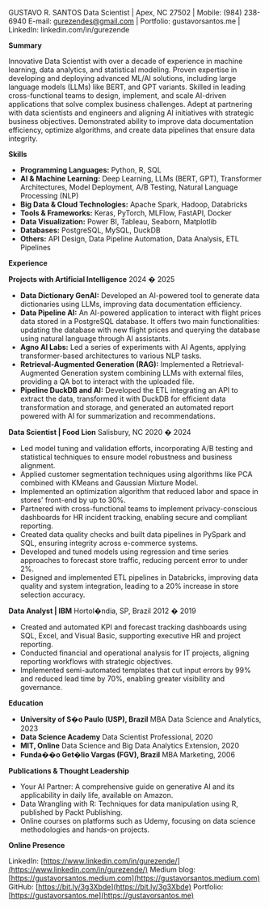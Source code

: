 GUSTAVO R. SANTOS
Data Scientist | Apex, NC 27502 | Mobile: (984) 238-6940
E-mail: gurezendes@gmail.com | Portfolio: gustavorsantos.me | LinkedIn: linkedin.com/in/gurezende 

**Summary**

Innovative Data Scientist with over a decade of experience in machine learning, data analytics, and statistical modeling. Proven expertise in developing and deploying advanced ML/AI solutions, including large language models (LLMs) like BERT, and GPT variants. Skilled in leading cross-functional teams to design, implement, and scale AI-driven applications that solve complex business challenges. Adept at partnering with data scientists and engineers and aligning AI initiatives with strategic business objectives. Demonstrated ability to improve data documentation efficiency, optimize algorithms, and create data pipelines that ensure data integrity.

**Skills**

*   **Programming Languages:** Python, R, SQL
*   **AI & Machine Learning:** Deep Learning, LLMs (BERT, GPT), Transformer Architectures, Model Deployment, A/B Testing, Natural Language Processing (NLP)
*   **Big Data & Cloud Technologies:** Apache Spark, Hadoop, Databricks
*   **Tools & Frameworks:** Keras, PyTorch, MLFlow, FastAPI, Docker
*   **Data Visualization:** Power BI, Tableau, Seaborn, Matplotlib
*   **Databases:** PostgreSQL, MySQL, DuckDB
*   **Others:** API Design, Data Pipeline Automation, Data Analysis, ETL Pipelines

**Experience**

**Projects with Artificial Intelligence** 2024 � 2025

*   **Data Dictionary GenAI:** Developed an AI-powered tool to generate data dictionaries using LLMs, improving data documentation efficiency.
*   **Data Pipeline AI:** An AI-powered application to interact with flight prices data stored in a PostgreSQL database. It offers two main functionalities: updating the database with new flight prices and querying the database using natural language through AI assistants.
*   **Agno AI Labs:** Led a series of experiments with AI Agents, applying transformer-based architectures to various NLP tasks.
*   **Retrieval-Augmented Generation (RAG):** Implemented a Retrieval-Augmented Generation system combining LLMs with external files, providing a QA bot to interact with the uploaded file.
*   **Pipeline DuckDB and AI:** Developed the ETL integrating an API to extract the data, transformed it with DuckDB for efficient data transformation and storage, and generated an automated report powered with AI for summarization and recommendations.

**Data Scientist | Food Lion** Salisbury, NC 2020 � 2024

* Led model tuning and validation efforts, incorporating A/B testing and statistical techniques to ensure model robustness and business alignment.
* Applied customer segmentation techniques using algorithms like PCA combined with KMeans and Gaussian Mixture Model.
* Implemented an optimization algorithm that reduced labor and space in stores' front-end by up to 30%.
* Partnered with cross-functional teams to implement privacy-conscious dashboards for HR incident tracking, enabling secure and compliant reporting.
* Created data quality checks and built data pipelines in PySpark and SQL, ensuring integrity across e-commerce systems.
* Developed and tuned models using regression and time series approaches to forecast store traffic, reducing percent error to under 2%.
* Designed and implemented ETL pipelines in Databricks, improving data quality and system integration, leading to a 20% increase in store selection accuracy.

**Data Analyst | IBM** Hortol�ndia, SP, Brazil 2012 � 2019

* Created and automated KPI and forecast tracking dashboards using SQL, Excel, and Visual Basic, supporting executive HR and project reporting.
* Conducted financial and operational analysis for IT projects, aligning reporting workflows with strategic objectives.
* Implemented semi-automated templates that cut input errors by 99% and reduced lead time by 70%, enabling greater visibility and governance.

**Education**

*   **University of S�o Paulo (USP), Brazil** MBA Data Science and Analytics, 2023
*   **Data Science Academy** Data Scientist Professional, 2020
*   **MIT, Online** Data Science and Big Data Analytics Extension, 2020
*   **Funda��o Get�lio Vargas (FGV), Brazil** MBA Marketing, 2006

**Publications & Thought Leadership**

*   Your AI Partner: A comprehensive guide on generative AI and its applicability in daily life, available on Amazon.
*   Data Wrangling with R: Techniques for data manipulation using R, published by Packt Publishing.
*   Online courses on platforms such as Udemy, focusing on data science methodologies and hands-on projects.

**Online Presence**

LinkedIn: [https://www.linkedin.com/in/gurezende/](https://www.linkedin.com/in/gurezende/)
Medium blog: [https://gustavorsantos.medium.com](https://gustavorsantos.medium.com)
GitHub: [https://bit.ly/3g3Xbde](https://bit.ly/3g3Xbde)
Portfolio: [https://gustavorsantos.me](https://gustavorsantos.me)